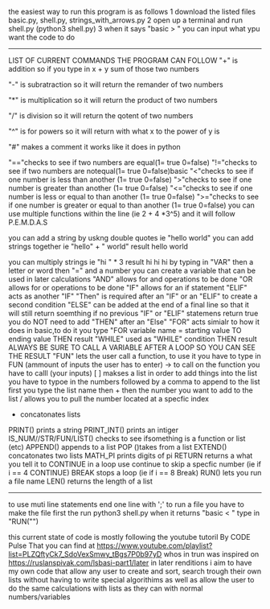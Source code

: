 the easiest way to run this program is as follows 
1 download the listed  files basic.py, shell.py, strings_with_arrows.py
2 open up a terminal and run shell.py (python3 shell.py)
3 when it says "basic > " you can input what ypu want the code to do 
________________________________________________________________________________________________________________________
LIST OF  CURRENT COMMANDS THE PROGRAM CAN FOLLOW 
 "+" is  addition so if you type in x + y sum of those two numbers 

"-" is subratraction so it will return the remander of two numbers 

"*" is multiplication so it will return the product of two numbers 

"/" is division so it will return the qotent of two numbers 
 
 "^" is for powers so it will return with what x to the power of y is 
 
 "#" makes a comment it works like it does in python

"=="checks to see if two numbers are equal(1= true 0=false)
"!="checks to see if two numbers are notequal(1= true 0=false)basic
"<"checks to see if one number is less than another (1= true 0=false)
">"checks to see if one number is greater than another (1= true 0=false)
"<="checks to see if one number is less or equal to  than another (1= true 0=false)
">="checks to see if one number is greater or equal to  than another (1= true 0=false)
you can use multiple functions within the line (ie 2 + 4 *3^5) and it will follow P.E.M.D.A.S 

you can add a string by uskng double quotes ie "hello world"
you can add strings together ie "hello" + " world" 
result  hello world

you can multiply strings ie "hi " * 3 
result hi hi hi 
by typing in "VAR" then a letter or word  then "=" and a number you can create a variable that can be used in later calculations
"AND" allows for and operations to be done
"OR allows for or operations to be done 
"IF" allows for an if statement 
"ELIF" acts as another "IF" 
"Then" is required after an "IF" or an "ELIF" to create a second condition 
"ELSE" can be added at the end of a final line so that it will still return soemthing if no previous "IF" or "ELIF" statemens return true you do NOT need to add "THEN" after an "Else"
"FOR" acts simialr to how it does in basic,to do it you type "FOR variable name  = starting value TO ending value THEN result 
"WHILE" used as "WHILE" condition THEN result
ALWAYS BE SURE TO CALL A VARIABLE AFTER A LOOP SO YOU CAN SEE THE RESULT 
"FUN" lets the user call a function, to use it you have to type in FUN <function name> (ammount of inputs the user has to enter) -> <result of function>
 to call on the function you have to calll <function name>(your inputs)
[ ] makses a list in order to add things  into the list you have to typoe in the numbers followed by a comma 
 to append to the list first you type the list name then + then the number you want to add to the list 
 / allows you to pull the number located at a specfic index 
 * concatonates lists
 
 PRINT() prints a string 
 PRINT_INT() prints an intiger 
 IS_NUM//STR/FUN/LIST() checks to see ifsomething is a function or list (etc)
 APPEND() appends to a list 
 POP ()takes from a list 
 EXTEND() concatonates two lists 
 MATH_PI prints digits of pi 
 RETURN returns a what you tell it to 
 CONTINUE in a loop use continue to skip a specfic number (ie if i == 4  CONTINUE) 
 BREAK stops a loop (ie if i == 8 Break)
 RUN() lets you run a file name 
 LEN() returns the length of a list 
 __________________________________________________________________________________________________________________________________________________________________
 to use muti line statements end one line with ';' 
to run a file you have to make the file first the run python3 shell.py  when it returns "basic < " type in "RUN("<file name>")
 
this current state of code is mostly following the youtube tutoril By CODE Pulse That you can find at https://www.youtube.com/playlist?list=PLZQftyCk7_SdoVexSmwy_tBgs7P0b97yD whos in trun was inspired on https://ruslanspivak.com/lsbasi-part1/later in  later renditions  i aim to have my own code that allow any user to create and sort, search trough their own lists without having to write special algorithims as well as allow the user to do the same calculations with lists as they can with normal numbers/variables 
